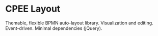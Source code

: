 # CPEE Layout

Themable, flexible BPMN auto-layout library. Visualization and editing. Event-driven. Minimal dependencies (jQuery).
